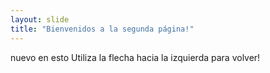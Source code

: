 ```yaml
---
layout: slide
title: "Bienvenidos a la segunda página!"
---
```

nuevo en esto
Utiliza la flecha hacia la izquierda para volver!
